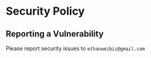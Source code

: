 # Security Policy

## Reporting a Vulnerability

Please report security issues to `ethanweibiz@gmail.com`
